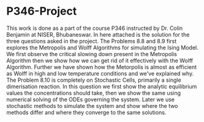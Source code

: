 # P346-Project
This work is done as a part of the course P346 instructed by Dr. Colin Benjamin at NISER, Bhubaneswar. In here attached is the solution for the three questions asked in the project. The Problems 8.8 and 8.9 first explores the Metropolis and Wolff Algorithms for simulating the Ising Model. We first observe the critical slowing down present in the Metropolis Algorithm then we show how we can get rid of it effectively with the Wolff Algorithm. Further we have  shown how the Metorpolis is almost as efficient as Wolff in high and low temperature conditions and we've explained why. The Problem 8.10 is completely on Stochastic Cells, primarily a single dimerisation reaction. In this question we first show the analytic equilibrium values the concentrations should take, then we show the same using numerical solving of the ODEs governing the system. Later we use stochastic methods to simulate the system and show where the two methods differ and where they converge to the same solutions. 
